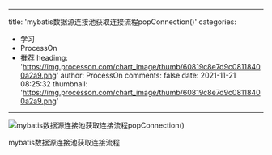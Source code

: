 
---
title: 'mybatis数据源连接池获取连接流程popConnection()'
categories: 
 - 学习
 - ProcessOn
 - 推荐
headimg: 'https://img.processon.com/chart_image/thumb/60819c8e7d9c08118400a2a9.png'
author: ProcessOn
comments: false
date: 2021-11-21 08:25:32
thumbnail: 'https://img.processon.com/chart_image/thumb/60819c8e7d9c08118400a2a9.png'
---

<div>   
<img class="thumb" alt="mybatis数据源连接池获取连接流程popConnection()" src="https://img.processon.com/chart_image/thumb/60819c8e7d9c08118400a2a9.png" referrerpolicy="no-referrer">
<p>mybatis数据源连接池获取连接流程</p>  
</div>
            